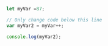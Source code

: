 ```javascript
let myVar =87;

// Only change code below this line
var myVar2 = myVar++;

console.log(myVar2);
```
